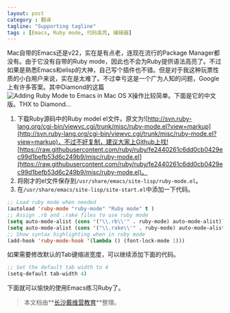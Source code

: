 ```yaml
---
layout: post
category : 翻译
tagline: "Supporting tagline"
tags : [Emacs, Ruby mode, 代码高亮, 编辑器]
---
```

Mac自带的Emacs还是v22，实在是有点老，连现在流行的Package Manager都没有。由于它没有自带的Ruby mode，因此也不会为Ruby提供语法高亮了。不过如果是熟悉Emacs和elisp的大神，自己写个插件也不错。但是对于我这种玩票性质的小白用户来说，实在是太难了。不过幸亏这是一个广为人知的问题，Google上有许多答案。其中Diamond的这篇![Adding Ruby Mode to Emacs in Mac OS X](http://biztech.sheprador.com/?p=49)操作比较简单。下面是它的中文版。THX to Diamond...

1. 下载Ruby源码中的Ruby model el文件。原文为![http://svn.ruby-lang.org/cgi-bin/viewvc.cgi/trunk/misc/ruby-mode.el?view=markup](http://svn.ruby-lang.org/cgi-bin/viewvc.cgi/trunk/misc/ruby-mode.el?view=markup)，不过不好复制，建议大家上Github上找![https://raw.githubusercontent.com/ruby/ruby/fe2440261c6dd0cb0429ec99d1befb53d6c249b9/misc/ruby-mode.el](https://raw.githubusercontent.com/ruby/ruby/fe2440261c6dd0cb0429ec99d1befb53d6c249b9/misc/ruby-mode.el)。
2. 将刚才的el文件保存到`/usr/share/emacs/site-lisp/ruby-mode.el`。
3. 在`/usr/share/emacs/site-lisp/site-start.el`中添加一下代码。

```lisp
;; Load ruby mode when needed
(autoload 'ruby-mode "ruby-mode" "Ruby mode" t )
;; Assign .rb and .rake files to use ruby mode
(setq auto-mode-alist (cons '("\\.rb\\'" . ruby-mode) auto-mode-alist))
(setq auto-mode-alist (cons '("\\.rake\\'" . ruby-mode) auto-mode-alist))
;; Show syntax highlighting when in ruby mode
(add-hook 'ruby-mode-hook '(lambda () (font-lock-mode 1)))
```

如果需要修改默认的Tab键缩进宽度，可以继续添加下面的代码。

```lisp
;; Set the default tab width to 4
(setq-default tab-width 4)
```

下面就可以愉快的使用Emacs练习Ruby了。

> 本文档由**[长沙戴维营教育](http://www.diveinedu.cn)**整理。

